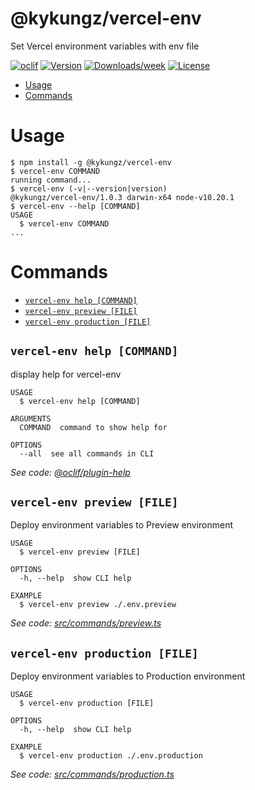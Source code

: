 @kykungz/vercel-env
===================

Set Vercel environment variables with env file

[![oclif](https://img.shields.io/badge/cli-oclif-brightgreen.svg)](https://oclif.io)
[![Version](https://img.shields.io/npm/v/@kykungz/vercel-env.svg)](https://npmjs.org/package/@kykungz/vercel-env)
[![Downloads/week](https://img.shields.io/npm/dw/@kykungz/vercel-env.svg)](https://npmjs.org/package/@kykungz/vercel-env)
[![License](https://img.shields.io/npm/l/@kykungz/vercel-env.svg)](https://github.com/kykungz/vercel-env/blob/master/package.json)

<!-- toc -->
* [Usage](#usage)
* [Commands](#commands)
<!-- tocstop -->
# Usage
<!-- usage -->
```sh-session
$ npm install -g @kykungz/vercel-env
$ vercel-env COMMAND
running command...
$ vercel-env (-v|--version|version)
@kykungz/vercel-env/1.0.3 darwin-x64 node-v10.20.1
$ vercel-env --help [COMMAND]
USAGE
  $ vercel-env COMMAND
...
```
<!-- usagestop -->
# Commands
<!-- commands -->
* [`vercel-env help [COMMAND]`](#vercel-env-help-command)
* [`vercel-env preview [FILE]`](#vercel-env-preview-file)
* [`vercel-env production [FILE]`](#vercel-env-production-file)

## `vercel-env help [COMMAND]`

display help for vercel-env

```
USAGE
  $ vercel-env help [COMMAND]

ARGUMENTS
  COMMAND  command to show help for

OPTIONS
  --all  see all commands in CLI
```

_See code: [@oclif/plugin-help](https://github.com/oclif/plugin-help/blob/v3.2.0/src/commands/help.ts)_

## `vercel-env preview [FILE]`

Deploy environment variables to Preview environment

```
USAGE
  $ vercel-env preview [FILE]

OPTIONS
  -h, --help  show CLI help

EXAMPLE
  $ vercel-env preview ./.env.preview
```

_See code: [src/commands/preview.ts](https://github.com/kykungz/vercel-env/blob/v1.0.3/src/commands/preview.ts)_

## `vercel-env production [FILE]`

Deploy environment variables to Production environment

```
USAGE
  $ vercel-env production [FILE]

OPTIONS
  -h, --help  show CLI help

EXAMPLE
  $ vercel-env production ./.env.production
```

_See code: [src/commands/production.ts](https://github.com/kykungz/vercel-env/blob/v1.0.3/src/commands/production.ts)_
<!-- commandsstop -->
